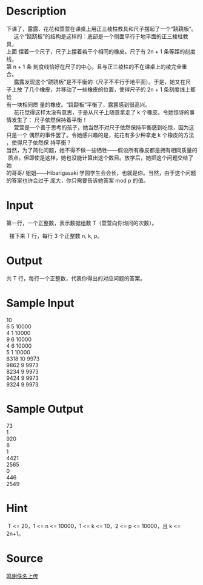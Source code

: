 
# Description

<div class="content"><div>下课了，露露、花花和萱萱在课桌上用正三棱柱教具和尺子摆起了一个“跷跷板”。</div>
<div>     这个“跷跷板”的结构是这样的：底部是一个侧面平行于地平面的正三棱柱教具，</div>
<div>上面 摆着一个尺子，尺子上摆着若干个相同的橡皮。尺子有 2n + 1 条等距的刻度线，</div>
<div>第 n + 1 条 刻度线恰好在尺子的中心，且与正三棱柱的不在课桌上的棱完全重合。</div>
<div>     露露发现这个“跷跷板”是不平衡的（尺子不平行于地平面）。于是，她又在尺</div>
<div>子上放 了几个橡皮，并移动了一些橡皮的位置，使得尺子的 2n + 1 条刻度线上都恰</div>
<div>有一块相同质 量的橡皮。“跷跷板”平衡了，露露感到很高兴。</div>
<div>     花花觉得这样太没有意思，于是从尺子上随意拿走了 k 个橡皮。令她惊讶的事</div>
<div>情发生了： 尺子依然保持着平衡！</div>
<div>     萱萱是一个善于思考的孩子，她当然不对尺子依然保持平衡感到吃惊，因为这</div>
<div>只是一个 偶然的事件罢了。令她感兴趣的是，花花有多少种拿走 k 个橡皮的方法</div>
<div>，使得尺子依然保 持平衡？</div>
<div>当然，为了简化问题，她不得不做一些牺牲——假设所有橡皮都是拥有相同质量的</div>
<div> 质点。但即使是这样，她也没能计算出这个数目。放学后，她把这个问题交给了她</div>
<div>的哥哥/ 姐姐——Hibarigasaki 学园学生会会长，也就是你。当然，由于这个问题</div>
<div>的答案也许会过于 庞大，你只需要告诉她答案 mod p 的值。</div>
<div></div></div>

# Input

<div class="content"><p>第一行，一个正整数，表示数据组数 T（萱萱向你询问的次数）。   </p>
<div>
<div>  接下来 T 行，每行 3 个正整数 n, k, p。 </div>
<div></div>
</div></div>

# Output

<div class="content"><p>共 T 行，每行一个正整数，代表你得出的对应问题的答案。 </p>
<div>
<div></div>
</div></div>

# Sample Input

<div class="content"><span class="sampledata">10 <br/>
6 5 10000 <br/>
4 1 10000 <br/>
9 6 10000 <br/>
4 6 10000 <br/>
5 1 10000 <br/>
8318 10 9973 <br/>
9862 9 9973 <br/>
8234 9 9973 <br/>
9424 9 9973 <br/>
9324 9 9973  </span></div>

# Sample Output

<div class="content"><span class="sampledata">73<br/>
1<br/>
920<br/>
8<br/>
1<br/>
4421<br/>
2565<br/>
0<br/>
446<br/>
2549</span></div>

# Hint

<div class="content"><p></p><p> T &lt;= 20，1 &lt;= n &lt;= 10000，1 &lt;= k &lt;= 10，2 &lt;= p &lt;= 10000，且 k &lt;= 2n+1。 </p><p></p></div>

# Source

<div class="content"><p><a href="problemset.php?search=鸣谢佚名上传">鸣谢佚名上传</a></p></div>

